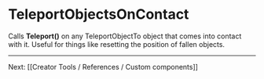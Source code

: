 # TeleportObjectsOnContact

Calls **Teleport()** on any TeleportObjectTo object that comes into contact with it. Useful for things like resetting the position of fallen objects.

---

Next: [[Creator Tools / References / Custom components]]
